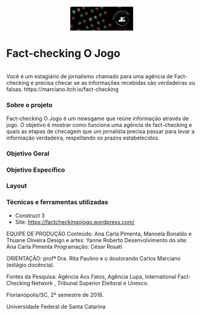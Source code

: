 <p align="center" width="100%">
    <img width="33%" src="https://github.com/ifYanneelse/Fact-checking-OJogo/blob/058aa2ef64b97dad3e7059ffd195776862f943fa/identidade%20nas%20redes%20sociais/capa%20fac2.png">
  
# Fact-checking O Jogo
</p>

<br>
Você é um estagiário de jornalismo  chamado para uma agência de Fact-checking e precisa checar se as informações recebidas são verdadeiras ou falsas. 
https://marciano.itch.io/fact-checking

### Sobre o projeto
Fact-checking O Jogo é um newsgame que reúne informação através de jogo. O objetivo é mostrar como funciona uma agência de fact-checking e quais as etapas de checagem que um jornalista precisa passar para levar a informação verdadeira, respeitando os prazos estabelecidos.

### Objetivo Geral

### Objetivo Específico

### Layout


### Técnicas e ferramentas utilizadas
- Construct 3
- Site: https://factcheckingojogo.wordpress.com/

EQUIPE DE PRODUÇÃO
Conteúdo: Ana Carla Pimenta, Manoela Bonaldo e Thuane Oliveira
Design e artes: Yanne Roberto
Desenvolvimento do site: Ana Carla Pimenta
Programação: César Rosati

ORIENTAÇÃO: profª Dra. Rita Paulino e o doutorando Carlos Marciano (estágio docência).

Fontes da Pesquisa: Agência Aos Fatos, Agência Lupa, International Fact-Checking Network , Tribunal Superior Eleitoral e Unesco.

Florianópolis/SC, 2º semestre de 2018.

Universidade Federal de Santa Catarina
